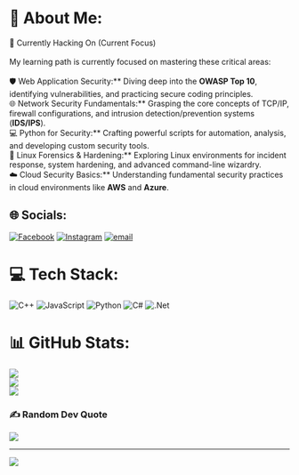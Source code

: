 # 💫 About Me:
🚀 Currently Hacking On (Current Focus)<br><br>My learning path is currently focused on mastering these critical areas:<br><br>  🛡️ Web Application Security:** Diving deep into the **OWASP Top 10**, identifying vulnerabilities, and practicing secure coding principles.<br>  🌐 Network Security Fundamentals:** Grasping the core concepts of TCP/IP, firewall configurations, and intrusion detection/prevention systems (**IDS/IPS**).<br>  💻 Python for Security:** Crafting powerful scripts for automation, analysis, and developing custom security tools.<br>  🐧 Linux Forensics & Hardening:** Exploring Linux environments for incident response, system hardening, and advanced command-line wizardry.<br>  ☁️ Cloud Security Basics:** Understanding fundamental security practices in cloud environments like **AWS** and **Azure**.<br>


## 🌐 Socials:
[![Facebook](https://img.shields.io/badge/Facebook-%231877F2.svg?logo=Facebook&logoColor=white)](https://facebook.com/Md.Taohid.Islam.726) [![Instagram](https://img.shields.io/badge/Instagram-%23E4405F.svg?logo=Instagram&logoColor=white)](https://instagram.com/md.taohid.999) [![email](https://img.shields.io/badge/Email-D14836?logo=gmail&logoColor=white)](mailto:mdtaohid726@gmail.com) 

# 💻 Tech Stack:
![C++](https://img.shields.io/badge/c++-%2300599C.svg?style=for-the-badge&logo=c%2B%2B&logoColor=white) ![JavaScript](https://img.shields.io/badge/javascript-%23323330.svg?style=for-the-badge&logo=javascript&logoColor=%23F7DF1E) ![Python](https://img.shields.io/badge/python-3670A0?style=for-the-badge&logo=python&logoColor=ffdd54) ![C#](https://img.shields.io/badge/c%23-%23239120.svg?style=for-the-badge&logo=csharp&logoColor=white) ![.Net](https://img.shields.io/badge/.NET-5C2D91?style=for-the-badge&logo=.net&logoColor=white)
# 📊 GitHub Stats:
![](https://github-readme-stats.vercel.app/api?username=taohid87&theme=nightowl&hide_border=false&include_all_commits=true&count_private=true)<br/>
![](https://nirzak-streak-stats.vercel.app/?user=taohid87&theme=nightowl&hide_border=false)<br/>
![](https://github-readme-stats.vercel.app/api/top-langs/?username=taohid87&theme=nightowl&hide_border=false&include_all_commits=true&count_private=true&layout=compact)

### ✍️ Random Dev Quote
![](https://quotes-github-readme.vercel.app/api?type=horizontal&theme=radical)

---
[![](https://visitcount.itsvg.in/api?id=taohid87&icon=0&color=0)](https://visitcount.itsvg.in)

<!-- Proudly created with GPRM ( https://gprm.itsvg.in ) -->
